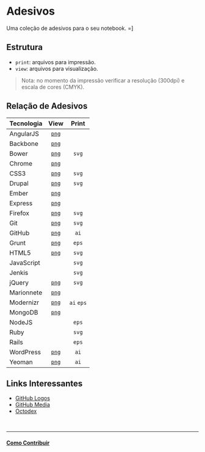 # Adesivos

Uma coleção de adesivos para o seu notebook. =]

## Estrutura

* `print`: arquivos para impressão.
* `view`: arquivos para visualização.

> Nota: no momento da impressão verificar a resolução (300dpi) e escala de cores (CMYK).

## Relação de Adesivos

| Tecnologia | View                         | Print      |
|:-----------|:----------------------------:|:----------:|
| AngularJS  | [`png`](view/angularjs.png)  |            |
| Backbone   | [`png`](view/backbone.png)   |            |
| Bower      | [`png`](view/bower.png)      | `svg`      |
| Chrome     | [`png`](view/chrome.png)     |            |
| CSS3       | [`png`](view/css3.png)       | `svg`      |
| Drupal     | [`png`](view/drupal.png)     | `svg`      |
| Ember      | [`png`](view/ember.png)      |            |
| Express    | [`png`](view/express.png)    |            |
| Firefox    | [`png`](view/firefox.png)    | `svg`      |
| Git        | [`png`](view/git.png)        | `svg`      |
| GitHub     | [`png`](view/github.png)     | `ai`       |
| Grunt      | [`png`](view/grunt.png)      | `eps`      |
| HTML5      | [`png`](view/HTML5.png)      | `svg`      |
| JavaScript |                              | `svg`      |
| Jenkis     |                              | `svg`      |
| jQuery     | [`png`](view/jquery.png)     | `svg`      |
| Marionnete | [`png`](view/marionette.png) |            |
| Modernizr  | [`png`](view/modernizr.png)  | `ai` `eps` |
| MongoDB    | [`png`](view/mongodb.png)    |            |
| NodeJS     |                              | `eps`      |
| Ruby       |                              | `svg`      |
| Rails      |                              | `eps`      |
| WordPress  | [`png`](view/wordpress.png)  | `ai`       |
| Yeoman     | [`png`](view/yeoman.png)     | `ai`       |


## Links Interessantes

* [GitHub Logos](https://github.com/logos)
* [GitHub Media](https://github.com/github/media)
* [Octodex](http://octodex.github.com/)


<br/>

---

#### [Como Contribuir](https://github.com/cerebrobr/cerebro/blob/master/README.md#como-contribuir)

